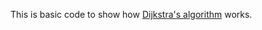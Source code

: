 This is basic code to show how [Dijkstra's algorithm](https://en.wikipedia.org/wiki/Dijkstra%27s_algorithm) works.